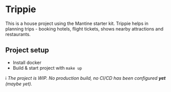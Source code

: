 # Trippie

This is a house project using the Mantine starter kit.
Trippie helps in planning trips - booking hotels, flight tickets, shows nearby attractions and restaurants.

## Project setup

- Install docker
- Build & start project with `make up`

ℹ️ _The project is WIP. No production build, no CI/CD has been configured **yet** (maybe yet)._
